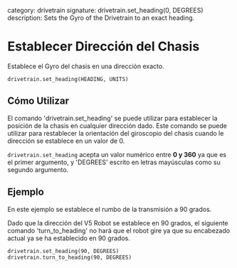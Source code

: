 category: drivetrain
signature: drivetrain.set_heading(0, DEGREES)  
description: Sets the Gyro of the Drivetrain to an exact heading.  

# Establecer Dirección del Chasis

Establece el Gyro del chasis en una dirección exacto.

```don
drivetrain.set_heading(HEADING, UNITS)
```

## Cómo Utilizar

El comando 'drivetrain.set_heading' se puede utilizar para establecer la posición de la chasis en cualquier dirección dado. Este comando se puede utilizar para restablecer la orientación del giroscopio del chasis cuando le dirección se establece en un valor de 0.

`drivetrain.set_heading` acepta un valor numérico entre **0 y 360** ya que es el primer argumento, y 'DEGREES' escrito en letras mayúsculas como su segundo argumento.

## Ejemplo

En este ejemplo se establece el rumbo de la transmisión a 90 grados. 

Dado que la dirección del V5 Robot se establece en 90 grados, el siguiente comando 'turn_to_heading' no hará que el robot gire ya que su encabezado actual ya se ha establecido en 90 grados.

```don
drivetrain.set_heading(90, DEGREES)
drivetrain.turn_to_heading(90, DEGREES)
```

<advanced>
</advanced>

